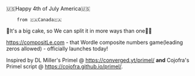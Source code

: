 🇺🇸Happy 4th of July America🇺🇸

        from 🇨🇦Canada🇨🇦
🎵It's a big cake, so We can split it in more ways than one🎂🎵


https://compositLe.com - that Wordle composite numbers game(leading zeros allowed) - officially launches today!

Inspired by DL Miller's Primel @ https://converged.yt/primel/ <b>and</b> Cojofra's Primel script @ https://cojofra.github.io/primel/.


